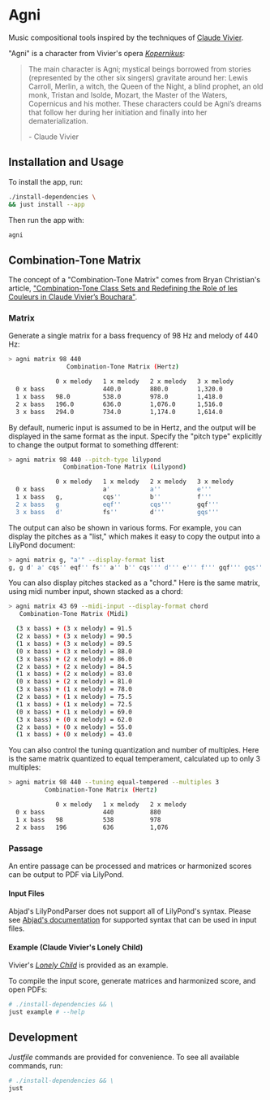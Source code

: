 # Agni

Music compositional tools inspired by the techniques of [Claude Vivier](
https://www.boosey.com/composer/Claude+Vivier "Claude Vivier").

"Agni" is a character from Vivier's opera [_Kopernikus_](
https://www.boosey.com/cr/music/Claude-Vivier-Kopernikus/47743 "Kopernikus"):

> The main character is Agni; mystical beings borrowed from stories (represented
> by the other six singers) gravitate around her: Lewis Carroll, Merlin, a witch,
> the Queen of the Night, a blind prophet, an old monk, Tristan and Isolde,
> Mozart, the Master of the Waters, Copernicus and his mother. These characters
> could be Agni’s dreams that follow her during her initiation and finally into
> her dematerialization.
>
> \- Claude Vivier

## Installation and Usage

To install the app, run:

``` sh
./install-dependencies \
&& just install --app
```

Then run the app with:

```sh
agni
```

## Combination-Tone Matrix

The concept of a "Combination-Tone Matrix" comes from Bryan Christian's article,
["Combination-Tone Class Sets and Redefining the Role of les Couleurs in
Claude Vivier’s Bouchara"](https://mtosmt.org/issues/mto.14.20.2/mto.14.20.2.christian.html).

### Matrix

Generate a single matrix for a bass frequency of 98 Hz and melody of 440 Hz:

``` sh
> agni matrix 98 440
                Combination-Tone Matrix (Hertz)

             0 x melody   1 x melody   2 x melody   3 x melody
  0 x bass                440.0        880.0        1,320.0
  1 x bass   98.0         538.0        978.0        1,418.0
  2 x bass   196.0        636.0        1,076.0      1,516.0
  3 x bass   294.0        734.0        1,174.0      1,614.0
```

By default, numeric input is assumed to be in Hertz, and the output will be
displayed in the same format as the input. Specify the "pitch type" explicitly
to change the output format to something dfferent:

``` sh
> agni matrix 98 440 --pitch-type lilypond
               Combination-Tone Matrix (Lilypond)

             0 x melody   1 x melody   2 x melody   3 x melody
  0 x bass                a'           a''          e'''
  1 x bass   g,           cqs''        b''          f'''
  2 x bass   g            eqf''        cqs'''       gqf'''
  3 x bass   d'           fs''         d'''         gqs'''
```

The output can also be shown in various forms. For example, you can display the
pitches as a "list," which makes it easy to copy the output into a LilyPond document:

``` sh
> agni matrix g, "a'" --display-format list
g, g d' a' cqs'' eqf'' fs'' a'' b'' cqs''' d''' e''' f''' gqf''' gqs'''
```

You can also display pitches stacked as a "chord." Here is the same matrix,
using midi number input, shown stacked as a chord:

``` sh
> agni matrix 43 69 --midi-input --display-format chord
   Combination-Tone Matrix (Midi)

  (3 x bass) + (3 x melody) = 91.5
  (2 x bass) + (3 x melody) = 90.5
  (1 x bass) + (3 x melody) = 89.5
  (0 x bass) + (3 x melody) = 88.0
  (3 x bass) + (2 x melody) = 86.0
  (2 x bass) + (2 x melody) = 84.5
  (1 x bass) + (2 x melody) = 83.0
  (0 x bass) + (2 x melody) = 81.0
  (3 x bass) + (1 x melody) = 78.0
  (2 x bass) + (1 x melody) = 75.5
  (1 x bass) + (1 x melody) = 72.5
  (0 x bass) + (1 x melody) = 69.0
  (3 x bass) + (0 x melody) = 62.0
  (2 x bass) + (0 x melody) = 55.0
  (1 x bass) + (0 x melody) = 43.0
```

You can also control the tuning quantization and number of multiples. Here is
the same matrix quantized to equal temperament, calculated up to only 3 multiples:

``` sh
> agni matrix 98 440 --tuning equal-tempered --multiples 3
          Combination-Tone Matrix (Hertz)

             0 x melody   1 x melody   2 x melody
  0 x bass                440          880
  1 x bass   98           538          978
  2 x bass   196          636          1,076
```

### Passage

An entire passage can be processed and matrices or harmonized scores can be
output to PDF via LilyPond.

#### Input Files

Abjad's LilyPondParser does not support all of LilyPond's syntax. Please see [Abjad's
documentation](
https://abjad.github.io/api/abjad/parsers/parser.html#abjad.parsers.parser.LilyPondParser
) for supported syntax that can be used in input files.

#### Example (Claude Vivier's Lonely Child)

Vivier's [_Lonely Child_](
https://www.boosey.com/cr/music/Claude-Vivier-Lonely-Child/47752 "Lonely Child"
) is provided as an example.

To compile the input score, generate matrices and harmonized score, and open PDFs:

``` sh
# ./install-dependencies && \
just example # --help
```

## Development

_Justfile_ commands are provided for convenience. To see all available commands,
run:

``` sh
# ./install-dependencies && \
just
```
